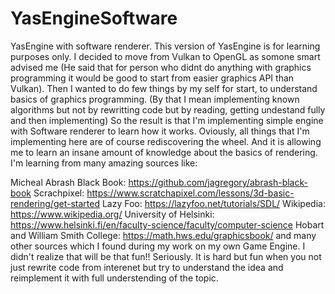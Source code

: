# YasEngineSoftware
YasEngine with software renderer.
This version of YasEngine is for learning purposes only.
I decided to move from Vulkan to OpenGL as somone smart advised me
(He said that for person who didnt do anything with graphics programming it would be good to start from easier graphics API than Vulkan).
Then I wanted to do few things by my self for start, to understand basics of graphics programming.
(By that I mean implementing known algorithms but not by rewritting code but by reading, getting undestand fully and then implementing)
So the result is that I'm implementing simple engine with Software renderer to learn how it works.
Oviously, all things that I'm implementing here are of course rediscovering the wheel.
And it is allowing me to learn an insane amount of knowledge about the basics of rendering.
I'm learning from many amazing sources like:

Micheal Abrash Black Book: https://github.com/jagregory/abrash-black-book
Scrachpixel: https://www.scratchapixel.com/lessons/3d-basic-rendering/get-started
Lazy Foo: https://lazyfoo.net/tutorials/SDL/
Wikipedia: https://www.wikipedia.org/
University of Helsinki: https://www.helsinki.fi/en/faculty-science/faculty/computer-science
Hobart and William Smith College: https://math.hws.edu/graphicsbook/
and many other sources which I found during my work on my own Game Engine.
I didn't realize that will be that fun!! Seriously. It is hard but fun when you not just rewrite code from
interenet but try to understand the idea and reimplement it with full understending of the topic.
